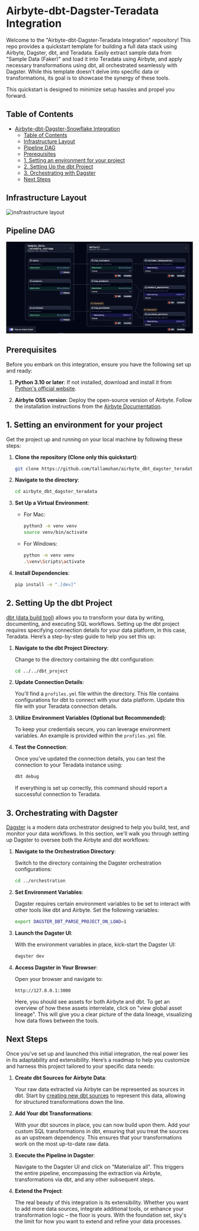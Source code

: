 # Airbyte-dbt-Dagster-Teradata Integration

Welcome to the "Airbyte-dbt-Dagster-Teradata Integration" repository! This repo provides a quickstart template for building a full data stack using Airbyte, Dagster, dbt, and Teradata. Easily extract sample data from "Sample Data (Faker)" and load it into Teradata using Airbyte, and apply necessary transformations using dbt, all orchestrated seamlessly with Dagster. While this template doesn't delve into specific data or transformations, its goal is to showcase the synergy of these tools.

This quickstart is designed to minimize setup hassles and propel you forward.

## Table of Contents


- [Airbyte-dbt-Dagster-Snowflake Integration](#airbyte-dbt-dagster-teradata-integration)
  - [Table of Contents](#table-of-contents)
  - [Infrastructure Layout](#infrastructure-layout)
  - [Pipeline DAG](#pipeline-dag)
  - [Prerequisites](#prerequisites)
  - [1. Setting an environment for your project](#1-setting-an-environment-for-your-project)
  - [2. Setting Up the dbt Project](#3-setting-up-the-dbt-project)
  - [3. Orchestrating with Dagster](#4-orchestrating-with-dagster)
  - [Next Steps](#next-steps)

## Infrastructure Layout
![insfrastructure layout](images/dad_teradata_stack.png)

## Pipeline DAG
![pipeline dag](images/dag.png)

## Prerequisites

Before you embark on this integration, ensure you have the following set up and ready:

1. **Python 3.10 or later**: If not installed, download and install it from [Python's official website](https://www.python.org/downloads/).

3. **Airbyte OSS version**: Deploy the open-source version of Airbyte. Follow the installation instructions from the [Airbyte Documentation](https://docs.airbyte.com/quickstart/deploy-airbyte/).

## 1. Setting an environment for your project

Get the project up and running on your local machine by following these steps:

1. **Clone the repository (Clone only this quickstart)**:  
   ```bash
   git clone https://github.com/tallamohan/airbyte_dbt_dagster_teradata
   ```
   
2. **Navigate to the directory**:  
   ```bash
   cd airbyte_dbt_dagster_teradata
   ```

3. **Set Up a Virtual Environment**:  
   - For Mac:
     ```bash
     python3 -m venv venv
     source venv/bin/activate
     ```
   - For Windows:
     ```bash
     python -m venv venv
     .\venv\Scripts\activate
     ```

4. **Install Dependencies**:  
   ```bash
   pip install -e ".[dev]"
   ```

## 2. Setting Up the dbt Project

[dbt (data build tool)](https://www.getdbt.com/) allows you to transform your data by writing, documenting, and executing SQL workflows. Setting up the dbt project requires specifying connection details for your data platform, in this case, Teradata. Here’s a step-by-step guide to help you set this up:

1. **Navigate to the dbt Project Directory**:

   Change to the directory containing the dbt configuration:
   ```bash
   cd ../../dbt_project
   ```

2. **Update Connection Details**:

   You'll find a `profiles.yml` file within the directory. This file contains configurations for dbt to connect with your data platform. Update this file with your Teradata connection details.

3. **Utilize Environment Variables (Optional but Recommended)**:

   To keep your credentials secure, you can leverage environment variables. An example is provided within the `profiles.yml` file.

4. **Test the Connection**:

   Once you’ve updated the connection details, you can test the connection to your Teradata instance using:
   ```bash
   dbt debug
   ```

   If everything is set up correctly, this command should report a successful connection to Teradata.

## 3. Orchestrating with Dagster

[Dagster](https://dagster.io/) is a modern data orchestrator designed to help you build, test, and monitor your data workflows. In this section, we'll walk you through setting up Dagster to oversee both the Airbyte and dbt workflows:

1. **Navigate to the Orchestration Directory**:

   Switch to the directory containing the Dagster orchestration configurations:
   ```bash
   cd ../orchestration
   ```

2. **Set Environment Variables**:

   Dagster requires certain environment variables to be set to interact with other tools like dbt and Airbyte. Set the following variables:

   ```bash
   export DAGSTER_DBT_PARSE_PROJECT_ON_LOAD=1
   ```

3. **Launch the Dagster UI**:

   With the environment variables in place, kick-start the Dagster UI:
   ```bash
   dagster dev
   ```

4. **Access Dagster in Your Browser**:

   Open your browser and navigate to:
   ```
   http://127.0.0.1:3000
   ```

   Here, you should see assets for both Airbyte and dbt. To get an overview of how these assets interrelate, click on "view global asset lineage". This will give you a clear picture of the data lineage, visualizing how data flows between the tools.

## Next Steps

Once you've set up and launched this initial integration, the real power lies in its adaptability and extensibility. Here’s a roadmap to help you customize and harness this project tailored to your specific data needs:

1. **Create dbt Sources for Airbyte Data**:

   Your raw data extracted via Airbyte can be represented as sources in dbt. Start by [creating new dbt sources](https://docs.getdbt.com/docs/build/sources) to represent this data, allowing for structured transformations down the line.

2. **Add Your dbt Transformations**:

   With your dbt sources in place, you can now build upon them. Add your custom SQL transformations in dbt, ensuring that you treat the sources as an upstream dependency. This ensures that your transformations work on the most up-to-date raw data.

3. **Execute the Pipeline in Dagster**:

   Navigate to the Dagster UI and click on "Materialize all". This triggers the entire pipeline, encompassing the extraction via Airbyte, transformations via dbt, and any other subsequent steps.

4. **Extend the Project**:

   The real beauty of this integration is its extensibility. Whether you want to add more data sources, integrate additional tools, or enhance your transformation logic – the floor is yours. With the foundation set, sky's the limit for how you want to extend and refine your data processes.
